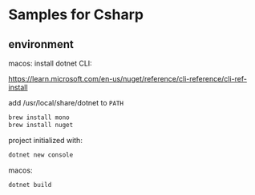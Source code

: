 
# Samples for Csharp



## environment

macos: install dotnet CLI:

https://learn.microsoft.com/en-us/nuget/reference/cli-reference/cli-ref-install

add /usr/local/share/dotnet to `PATH`

```bash
brew install mono
brew install nuget
```

project initialized with:

```bash
dotnet new console
```

macos:

```bash
dotnet build
```
